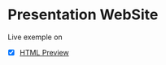 Presentation WebSite
====================
Live exemple on
- [x] [HTML Preview](https://cdn.rawgit.com/UrsuAndrei/presentationWebSite/30d70431/index.html)
